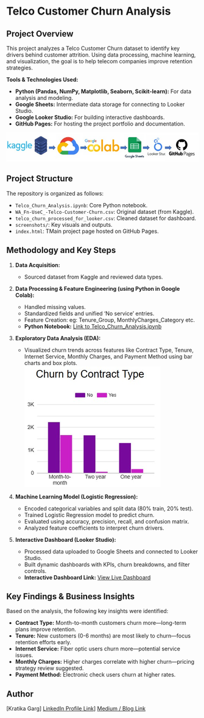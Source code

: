 # Telco Customer Churn Analysis

## Project Overview
This project analyzes a Telco Customer Churn dataset to identify key drivers behind customer attrition. Using data processing, machine learning, and visualization, the goal is to help telecom companies improve retention strategies.

**Tools & Technologies Used:**
* **Python (Pandas, NumPy, Matplotlib, Seaborn, Scikit-learn):** For data analysis and modeling.
* **Google Sheets:** Intermediate data storage for connecting to Looker Studio.
* **Google Looker Studio:** For building interactive dashboards.
* **GitHub Pages:** For hosting the project portfolio and documentation.
<div align="center">
  <img src="https://github.com/kratikaatgithub/telco-customer-churn-analysis/blob/main/screenshot/Tech%20Stack.jpg">
</div>

## Project Structure

The repository is organized as follows:
* `Telco_Churn_Analysis.ipynb`: Core Python notebook.
* `WA_Fn-UseC_-Telco-Customer-Churn.csv`: Original dataset (from Kaggle).
* `telco_churn_processed_for_looker.csv`:  Cleaned dataset for dashboard.
* `screenshots/`:  Key visuals and outputs.
* `index.html`: TMain project page hosted on GitHub Pages.

## Methodology and Key Steps

1.  **Data Acquisition:**
    * Sourced dataset from Kaggle and reviewed data types.

2.  **Data Processing & Feature Engineering (using Python in Google Colab):**
    * Handled missing values.
    * Standardized fields and unified ‘No service’ entries.
    * Feature Creation: eg: Tenure_Group, MonthlyCharges_Category etc.
    * **Python Notebook:** [Link to Telco_Churn_Analysis.ipynb](https://github.com/kratikaatgithub/telco-customer-churn-analysis/blob/main/Telco_Churn_Analysis.ipynb)

3.  **Exploratory Data Analysis (EDA):**
    * Visualized churn trends across features like Contract Type, Tenure, Internet Service, Monthly Charges, and Payment Method using bar charts and box plots.
        ![Churn by Contract Type](https://github.com/kratikaatgithub/telco-customer-churn-analysis/blob/main/screenshot/Churn%20by%20Contract%20Type.jpg)
      
4.  **Machine Learning Model (Logistic Regression):**
    * Encoded categorical variables and split data (80% train, 20% test).
    * Trained Logistic Regression model to predict churn.
    * Evaluated using accuracy, precision, recall, and confusion matrix.
    * Analyzed feature coefficients to interpret churn drivers.

5.  **Interactive Dashboard (Looker Studio):**
    * Processed data uploaded to Google Sheets and connected to Looker Studio.
    * Built dynamic dashboards with KPIs, churn breakdowns, and filter controls.
    * **Interactive Dashboard Link:** [View Live Dashboard](https://lookerstudio.google.com/u/0/reporting/0b5cb7b1-dc0c-475a-b5ab-9f63e0048543/page/irqOF)


## Key Findings & Business Insights

Based on the analysis, the following key insights were identified:

* **Contract Type:** Month-to-month customers churn more—long-term plans improve retention.
* **Tenure:** New customers (0-6 months) are most likely to churn—focus retention efforts early.
* **Internet Service:** Fiber optic users churn more—potential service issues.
* **Monthly Charges:** Higher charges correlate with higher churn—pricing strategy review suggested.
* **Payment Method:** Electronic check users churn at higher rates.


## Author

[Kratika Garg]
[LinkedIn Profile Link](https://www.linkedin.com/in/kratikagarg01/)]
[Medium / Blog Link](https://medium.com/@kratikagarg99/from-raw-data-to-business-insight-my-first-data-analytics-project-on-telco-churn-a-beginners-30270b9c7e5f)

